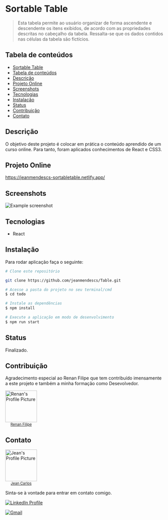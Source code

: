 # Sortable Table

> Esta tabela permite ao usuário organizar de forma ascendente e descendente os itens exibidos, de acordo com as propriedades descritas no cabeçalho da tabela. Ressalta-se que os dados contidos nas células da tabela são fictícios.

## Tabela de conteúdos

<!--ts-->

- [Sortable Table](#sortable-table)
- [Tabela de conteúdos](#tabela-de-conteúdos)
- [Descrição](#descrição)
- [Projeto Online](#projeto-online)
- [Screenshots](#screenshots)
- [Tecnologias](#tecnologias)
- [Instalação](#instalação)
- [Status](#status)
- [Contribuição](#contribuição)
- [Contato](#contato)

<!--te-->

## Descrição

O objetivo deste projeto é colocar em prática o conteúdo aprendido de um curso online. Para tanto, foram aplicados conhecimentos de React e CSS3.

## Projeto Online

https://jeanmendescs-sortabletable.netlify.app/

## Screenshots

![Example screenshot](https://imgur.com/n8XL3yR.jpg)

## Tecnologias

- React

## Instalação

Para rodar aplicação faça o seguinte:

```bash
# Clone este repositório

git clone https://github.com/jeanmendescs/Table.git

# Acesse a pasta do projeto no seu terminal/cmd
$ cd todo

# Instale as dependências
$ npm install

# Execute a aplicação em modo de desenvolvimento
$ npm run start
```

## Status

Finalizado.

## Contribuição

Agradecimento especial ao Renan Filipe que tem contribuído imensamente a este projeto e também a minha formação como Desevolvedor.

<div style="display:flex">
<a href="https://github.com/renanfilipe">
 <img height="auto" src="https://avatars0.githubusercontent.com/u/14853743?s=400&u=7aaa35230f9c5403140e545b802b21442432d15b&v=4" width="100px;" alt="Renan's Profile Picture"/>
 <br />
 <sub style="display:block; text-align:center;"><span >Renan Filipe</span></sub></a> <a href="https://github.com/renanfilipe" title="Renan's Profile Picture"></a>
</div>

## Contato

<div style="display:flex">
<a href="https://github.com/jeanmendescs">
 <img height="auto" src="https://avatars3.githubusercontent.com/u/57002849?s=400&u=fff71a8a729144edec9bfd51b2d6dd89af52e00a&v=4" width="100px;" alt="Jean's Profile Picture"/>
 <br />
 <sub style="display:block; text-align:center;"><span >Jean Carlos</span></sub></a> <a href="https://github.com/jeanmendescs" title="Jean's Profile Picture"></a>
</div>

Sinta-se à vontade para entrar em contato comigo.

<div style="display: inline-block;">
<a href="https://www.linkedin.com/in/jean-mendes//"><img src="https://img.shields.io/badge/linkedin-%230077B5.svg?&style=for-the-badge&logo=linkedin&logoColor=white" alt="LinkedIn Profile" ></a>

<a href="mailto:mendes.jean.cs@gmail.com"><img src="https://img.shields.io/badge/gmail-D14836?&style=for-the-badge&logo=gmail&logoColor=white" alt="Gmail" ></a>

</div>
